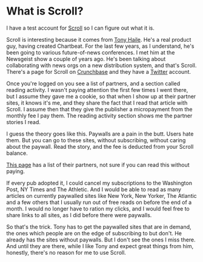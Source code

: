 # What is Scroll?
I have a test account for <a href="https://scroll.com/">Scroll</a> so I can figure out what it is.

Scroll is interesting because it comes from <a href="https://twitter.com/arctictony">Tony Haile</a>. He's a real product guy, having created Chartbeat. For the last few years, as I understand, he's been going to various future-of-news conferences. I met him at the Newsgeist show a couple of years ago. He's been talking about collaborating with news orgs on a new distribution system, and that's Scroll. There's a page for Scroll on <a href="https://www.crunchbase.com/organization/scroll">Crunchbase</a> and they have a <a href="https://twitter.com/tryscroll">Twitter</a> account. 

Once you're logged on you see a list of partners, and a section called reading activity. I wasn't paying attention the first few times I went there, but I assume they gave me a cookie, so that when I show up at their partner sites, it knows it's me, and they share the fact that I read that article with Scroll. I assume then that they give the publisher a micropayment from the monthly fee I pay them. The reading activity section shows me the partner stories I read. 

I guess the theory goes like this. Paywalls are a pain in the butt. Users hate them. But you can go to these sites, without subscribing, without caring about the paywall. Read the story, and the fee is deducted from your Scroll balance. 

<a href="https://scroll.com/sites">This page</a> has a list of their partners, not sure if you can read this without paying. 

If every pub adopted it, I could cancel my subscriptions to the Washington Post, NY Times and The Athletic. And I would be able to read as many articles on currently paywalled sites like New York, New Yorker, The Atlantic and a few others that I usually run out of free reads on before the end of a month. I would no longer have to ration my clicks, and I would feel free to share links to all sites, as I did before there were paywalls. 

So that's the trick. Tony has to get the paywalled sites that are in demand, the ones which people are on the edge of subscribing to but don't. He already has the sites without paywalls. But I don't see the ones I miss there. And until they are there, while I like Tony and expect great things from him, honestly, there's no reason for me to use Scroll.

